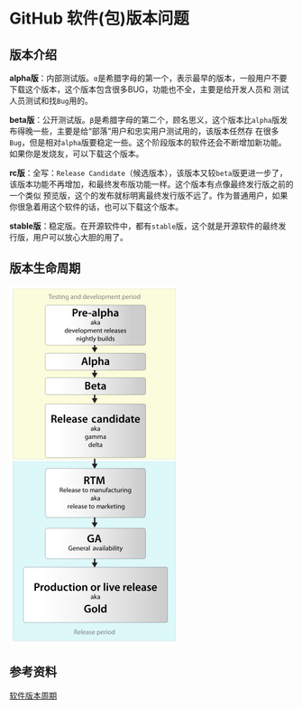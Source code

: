 # GitHub 软件(包)版本问题

## 版本介绍

**alpha版**：内部测试版。`α`是希腊字母的第一个，表示最早的版本，一般用户不要下载这个版本，这个版本包含很多BUG，功能也不全，主要是给开发人员和 测试人员测试和找`Bug`用的。

**beta版**：公开测试版。`β`是希腊字母的第二个，顾名思义，这个版本比`alpha`版发布得晚一些，主要是给“部落”用户和忠实用户测试用的，该版本任然存 在很多`Bug`，但是相对`alpha`版要稳定一些。这个阶段版本的软件还会不断增加新功能。如果你是发烧友，可以下载这个版本。

**rc版**：全写：`Release Candidate`（候选版本），该版本又较`beta`版更进一步了，该版本功能不再增加，和最终发布版功能一样。这个版本有点像最终发行版之前的一个类似 预览版，这个的发布就标明离最终发行版不远了。作为普通用户，如果你很急着用这个软件的话，也可以下载这个版本。

**stable版**：稳定版。在开源软件中，都有`stable`版，这个就是开源软件的最终发行版，用户可以放心大胆的用了。

## 版本生命周期

![software-version.png](../images/software-version.png)

## 参考资料

[软件版本周期](https://zh.wikipedia.org/zh-cn/%E8%BB%9F%E4%BB%B6%E7%89%88%E6%9C%AC%E9%80%B1%E6%9C%9F)

